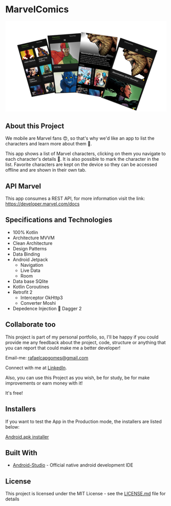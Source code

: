 # MarvelComics

![Preview-Screens](scrsht-3d.png)


## About this Project

We mobile are Marvel fans 😍, so that's why we'd like an app to list the characters and learn more about them 🚀.

This app shows a list of Marvel characters, clicking on them you navigate to each character's details 👾. It is also possible to mark the character in the list. Favorite characters are kept on the device so they can be accessed offline and are shown in their own tab.

## API Marvel

This app consumes a REST API, for more information visit the link: https://developer.marvel.com/docs


## Specifications and Technologies

- 100% Kotlin 
- Architecture MVVM
- Clean Architecture
- Design Patterns
- Data Binding
- Android Jetpack 
  * Navigation
  * Live Data
  * Room
- Data base SQlite
- Kotlin Coroutines
- Retrofit 2  
  * Interceptor OkHttp3
  * Converter Moshi
- Depedence Injection :syringe: Dagger 2


## Collaborate too

This project is part of my personal portfolio, so, I'll be happy if you could provide me any feedback about the project,
code, structure or anything that you can report that could make me a better developer!

Email-me: rafaelcapgomes@gmail.com

Connect with me at [LinkedIn](https://www.linkedin.com/in/rafael-araujo-206819181).

Also, you can use this Project as you wish, be for study, be for make improvements or earn money with it!

It's free!


## Installers

If you want to test the App in the Production mode, the installers are listed below:

[Android.apk installer](https://drive.google.com/file/d/1f3NCCmDttxtAFBaEHYXrWkWbPTJvxAJ2/view?usp=sharing)


## Built With

- [Android-Studio](https://developer.android.com/studio/preview?hl=pt) - Official native android development IDE


## License

This project is licensed under the MIT License - see the [LICENSE.md](https://github.com/steniowagner/mindCast/blob/master/LICENSE) file for details

 


 
